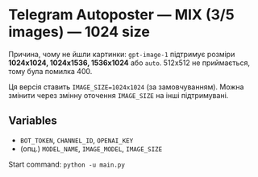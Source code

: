 # Telegram Autoposter — MIX (3/5 images) — 1024 size

Причина, чому не йшли картинки: `gpt-image-1` підтримує розміри **1024x1024, 1024x1536, 1536x1024** або `auto`. 512x512 не приймається, тому була помилка 400.

Ця версія ставить `IMAGE_SIZE=1024x1024` (за замовчуванням). Можна змінити через змінну оточення `IMAGE_SIZE` на інші підтримувані.

## Variables
- `BOT_TOKEN`, `CHANNEL_ID`, `OPENAI_KEY`
- (опц.) `MODEL_NAME`, `IMAGE_MODEL`, `IMAGE_SIZE`

Start command: `python -u main.py`